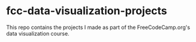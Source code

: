 # fcc-data-visualization-projects
This repo contains the projects I made as part of the FreeCodeCamp.org's data visualization course.
